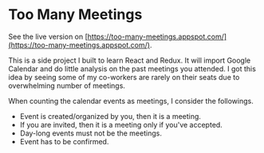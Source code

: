 # Too Many Meetings

See the live version on [https://too-many-meetings.appspot.com/](https://too-many-meetings.appspot.com/).

This is a side project I built to learn React and Redux.
It will import Google Calendar and do little analysis on the past meetings you attended.
I got this idea by seeing some of my co-workers are rarely on their seats due to overwhelming number of meetings.

When counting the calendar events as meetings, I consider the followings.
- Event is created/organized by you, then it is a meeting.
- If you are invited, then it is a meeting only if you've accepted.
- Day-long events must not be the meetings.
- Event has to be confirmed.
